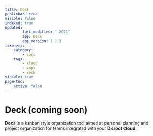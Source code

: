 ```yaml
---
title: Deck
published: true
visible: false
indexed: true
updated:
        last_modified: " 2021"
        app: Deck
        app_version: 1.2.3
taxonomy:
    category:
        - docs
    tags:
        - cloud
        - apps
        - deck
visible: true
page-toc:
    active: false
---
```


# Deck (coming soon)

**Deck** is a kanban style organization tool aimed at personal planning and project organization for teams integrated with your **Disroot Cloud**.
